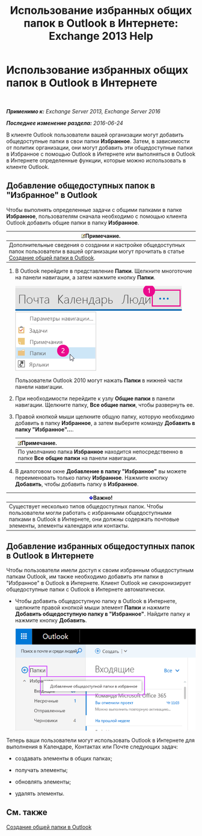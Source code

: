 ﻿---
title: 'Использование избранных общих папок в Outlook в Интернете: Exchange 2013 Help'
TOCTitle: Использование избранных общих папок в Outlook в Интернете
ms:assetid: f6f1db72-4465-4eb8-b525-ac2c1fa10a69
ms:mtpsurl: https://technet.microsoft.com/ru-ru/library/Dn948177(v=EXCHG.150)
ms:contentKeyID: 65207673
ms.date: 04/30/2018
mtps_version: v=EXCHG.150
ms.translationtype: HT
---

# Использование избранных общих папок в Outlook в Интернете

 

_**Применимо к:** Exchange Server 2013, Exchange Server 2016_

_**Последнее изменение раздела:** 2016-06-24_

В клиенте Outlook пользователи вашей организации могут добавить общедоступные папки в свои папки **Избранное**. Затем, в зависимости от политик организации, они могут добавить эти общедоступные папки в Избранное с помощью Outlook в Интернете или выполняться в Outlook в Интернете определенные функции, которые можно использовать в клиенте Outlook.

## Добавление общедоступных папок в "Избранное" в Outlook

Чтобы выполнять определенные задачи с общими папками в папке **Избранное**, пользователям сначала необходимо с помощью клиента Outlook добавить общие папки в папку **Избранное**.

<table>
<thead>
<tr class="header">
<th><img src="images/JJ126620.note(EXCHG.150).gif" title="Примечание" alt="Примечание" />Примечание.</th>
</tr>
</thead>
<tbody>
<tr class="odd">
<td>Дополнительные сведения о создании и настройке общедоступных папок пользователи в вашей организации могут прочитать в статье <a href="https://support.office.com/ru-ru/article/create-a-public-folder-in-outlook-d5981360-28d3-4c8f-a373-c98ae570420a?ui=ru-ru%26rs=ru-ru%26ad=ru">Создание общей папки в Outlook</a>.</td>
</tr>
</tbody>
</table>


1.  В Outlook перейдите в представление **Папки**. Щелкните многоточие на панели навигации, а затем нажмите кнопку **Папки**.
    
    ![Многоточие на панели навигации Outlook 2013](images/Dn948177.7a949ccd-f0e0-4d20-aa4d-f97ae5c6fdff(EXCHG.150).png "Многоточие на панели навигации Outlook 2013")  
    ![Меню панели навигации Outlook 2013 для доступа к папкам](images/Dn948177.aaedd8fa-8a30-4e96-b4de-9625cd62e2b9(EXCHG.150).png "Меню панели навигации Outlook 2013 для доступа к папкам")  
    
    Пользователи Outlook 2010 могут нажать **Папки** в нижней части панели навигации.

2.  При необходимости перейдите к узлу **Общие папки** в панели навигации. Щелкните папку, **Все общие папки**, чтобы развернуть ее.

3.  Правой кнопкой мыши щелкните общую папку, которую необходимо добавить в папку **Избранное**, а затем выберите команду **Добавить в папку "Избранное"...**.
    
    <table>
    <thead>
    <tr class="header">
    <th><img src="images/JJ126620.note(EXCHG.150).gif" title="Примечание" alt="Примечание" />Примечание.</th>
    </tr>
    </thead>
    <tbody>
    <tr class="odd">
    <td>По умолчанию папка <strong>Избранное</strong> находится непосредственно в папке <strong>Все общие папки</strong> на панели навигации.</td>
    </tr>
    </tbody>
    </table>


4.  В диалоговом окне **Добавление в папку "Избранное"** вы можете переименовать только папку **Избранное**. Нажмите кнопку **Добавить**, чтобы добавить папку в **Избранное**.

<table>
<thead>
<tr class="header">
<th><img src="images/Dd876857.important(EXCHG.150).gif" title="Важно" alt="Важно" />Важно!</th>
</tr>
</thead>
<tbody>
<tr class="odd">
<td>Существует несколько типов общедоступных папок. Чтобы пользователи могли работать с избранными общедоступными папками в Outlook в Интернете, они должны содержать почтовые элементы, элементы календаря или контакты.</td>
</tr>
</tbody>
</table>


## Добавление избранных общедоступных папок в Outlook в Интернете

Чтобы пользователи имели доступ к своим избранным общедоступным папкам Outlook, им также необходимо добавить эти папки в "Избранное" в Outlook в Интернете. Клиент Outlook не синхронизирует общедоступные папки с Outlook в Интернете автоматически.

  - Чтобы добавить общедоступную папку в Outlook в Интернете, щелкните правой кнопкой мыши элемент **Папки** и нажмите **Добавить общедоступную папку в "Избранное"**. Найдите папку и нажмите кнопку **Добавить**.
    
    ![Добавление общедоступной папки в избранное](images/Dn948177.dc2af75b-d1c3-4024-8759-00558799d34a(EXCHG.150).png "Добавление общедоступной папки в избранное")  

Теперь ваши пользователи могут использовать Outlook в Интернете для выполнения в Календаре, Контактах или Почте следующих задач:

  - создавать элементы в общих папках;

  - получать элементы;

  - обновлять элементы;

  - удалять элементы.

## См. также


[Создание общей папки в Outlook](https://support.office.com/ru-ru/article/create-a-public-folder-in-outlook-d5981360-28d3-4c8f-a373-c98ae570420a?ui=ru-ru%26rs=ru-ru%26ad=ru)

